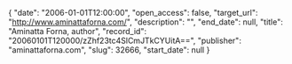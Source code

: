 {
  "date": "2006-01-01T12:00:00", 
  "open_access": false, 
  "target_url": "http://www.aminattaforna.com/", 
  "description": "", 
  "end_date": null, 
  "title": "Aminatta Forna, author", 
  "record_id": "20060101T120000/zZhf23tc4SlCmJTkCYUitA==", 
  "publisher": "aminattaforna.com", 
  "slug": 32666, 
  "start_date": null
}

